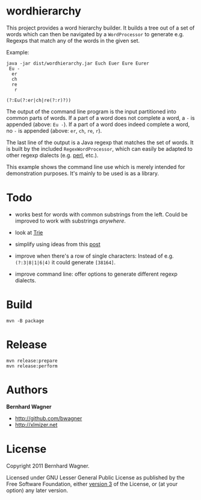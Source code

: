 # wordhierarchy


This project provides a word hierarchy builder.
It builds a tree out of a set of words which can then be navigated by a `WordProcessor` to generate e.g.
Regexps that match any of the words in the given set.

Example:

    java -jar dist/wordhierarchy.jar Euch Euer Eure Eurer
     Eu -
      er 
      ch 
      re 
       r 

    (?:Eu(?:er|ch|re(?:r)?))

The output of the command line program is the input partitioned into common parts of words.
If a part of a word does not complete a word, a ` - ` is appended (above: `Eu -`). If a part
of a word does indeed complete a word, no ` - ` is appended (above: `er`, `ch`, `re`, `r`).

The last line of the output is a Java regexp that matches the set of words. It is built by
the included `RegexWordProcessor`, which can easily be adapted to other regexp dialects
(e.g. [perl](http://perldoc.perl.org/perlfaq6.html), etc.).

This example shows the command line use which is merely intended for demonstration purposes.
It's mainly to be used is as a library.

# Todo

- works best for words with common substrings from the left.
  Could be improved to work with substrings *anywhere*.

- look at [Trie](http://en.wikipedia.org/wiki/Trie)

- simplify using ideas from this [post](http://stackoverflow.com/a/7433899/642750)

- improve when there's a row of single characters: Instead of e.g. `(?:3|8|1|6|4)` it could generate `[38164]`.

- improve command line: offer options to generate different regexp dialects.

# Build

```
mvn -B package
```

# Release

```
mvn release:prepare
mvn release:perform
```

# Authors

**Bernhard Wagner**

+ http://github.com/bwagner
+ http://xlmizer.net

# License

Copyright 2011 Bernhard Wagner.

Licensed under GNU Lesser General Public License as published by the Free Software Foundation,
either [version 3](http://www.gnu.org/licenses/gpl-3.0.html) of the License, or (at your option) any later version.
